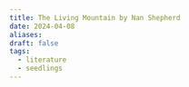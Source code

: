 ```yaml
---
title: The Living Mountain by Nan Shepherd
date: 2024-04-08
aliases: 
draft: false
tags:
  - literature
  - seedlings
---
```

